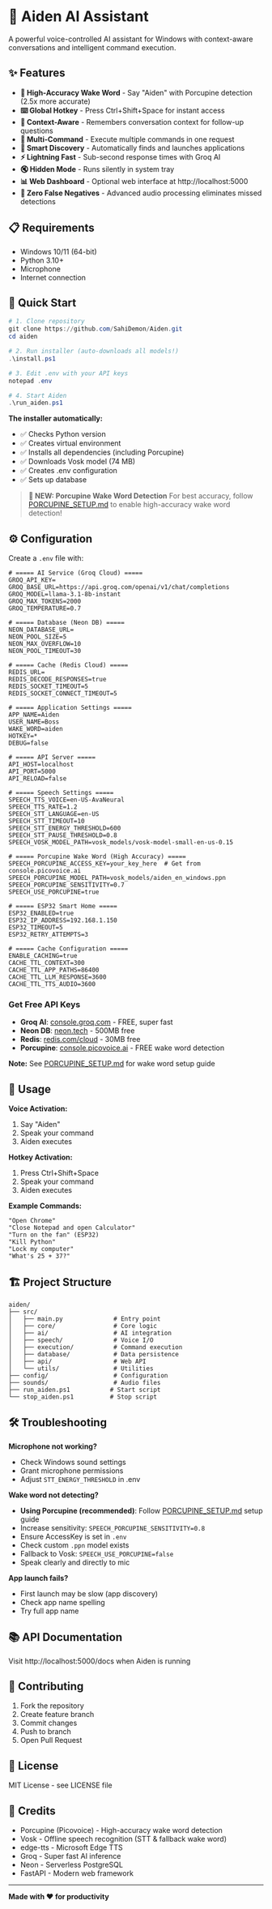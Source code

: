 # 🤖 Aiden AI Assistant

A powerful voice-controlled AI assistant for Windows with context-aware conversations and intelligent command execution.

## ✨ Features

- **🎤 High-Accuracy Wake Word** - Say "Aiden" with Porcupine detection (2.5x more accurate)
- **⌨️ Global Hotkey** - Press Ctrl+Shift+Space for instant access
- **💬 Context-Aware** - Remembers conversation context for follow-up questions
- **🚀 Multi-Command** - Execute multiple commands in one request
- **🧠 Smart Discovery** - Automatically finds and launches applications
- **⚡ Lightning Fast** - Sub-second response times with Groq AI
- **🔇 Hidden Mode** - Runs silently in system tray
- **📊 Web Dashboard** - Optional web interface at http://localhost:5000
- **🎯 Zero False Negatives** - Advanced audio processing eliminates missed detections

## 📋 Requirements

- Windows 10/11 (64-bit)
- Python 3.10+
- Microphone
- Internet connection

## 🔧 Quick Start

```powershell
# 1. Clone repository
git clone https://github.com/SahiDemon/Aiden.git
cd aiden

# 2. Run installer (auto-downloads all models!)
.\install.ps1

# 3. Edit .env with your API keys
notepad .env

# 4. Start Aiden
.\run_aiden.ps1
```

**The installer automatically:**
- ✅ Checks Python version
- ✅ Creates virtual environment
- ✅ Installs all dependencies (including Porcupine)
- ✅ Downloads Vosk model (74 MB)
- ✅ Creates .env configuration
- ✅ Sets up database

> **🎯 NEW: Porcupine Wake Word Detection**
> For best accuracy, follow [PORCUPINE_SETUP.md](PORCUPINE_SETUP.md) to enable high-accuracy wake word detection!

## ⚙️ Configuration

Create a `.env` file with:

```env
# ===== AI Service (Groq Cloud) =====
GROQ_API_KEY=
GROQ_BASE_URL=https://api.groq.com/openai/v1/chat/completions
GROQ_MODEL=llama-3.1-8b-instant
GROQ_MAX_TOKENS=2000
GROQ_TEMPERATURE=0.7

# ===== Database (Neon DB) =====
NEON_DATABASE_URL=
NEON_POOL_SIZE=5
NEON_MAX_OVERFLOW=10
NEON_POOL_TIMEOUT=30

# ===== Cache (Redis Cloud) =====
REDIS_URL=
REDIS_DECODE_RESPONSES=true
REDIS_SOCKET_TIMEOUT=5
REDIS_SOCKET_CONNECT_TIMEOUT=5

# ===== Application Settings =====
APP_NAME=Aiden
USER_NAME=Boss
WAKE_WORD=aiden
HOTKEY=*
DEBUG=false

# ===== API Server =====
API_HOST=localhost
API_PORT=5000
API_RELOAD=false

# ===== Speech Settings =====
SPEECH_TTS_VOICE=en-US-AvaNeural
SPEECH_TTS_RATE=1.2
SPEECH_STT_LANGUAGE=en-US
SPEECH_STT_TIMEOUT=10
SPEECH_STT_ENERGY_THRESHOLD=600
SPEECH_STT_PAUSE_THRESHOLD=0.8
SPEECH_VOSK_MODEL_PATH=vosk_models/vosk-model-small-en-us-0.15

# ===== Porcupine Wake Word (High Accuracy) =====
SPEECH_PORCUPINE_ACCESS_KEY=your_key_here  # Get from console.picovoice.ai
SPEECH_PORCUPINE_MODEL_PATH=vosk_models/aiden_en_windows.ppn
SPEECH_PORCUPINE_SENSITIVITY=0.7
SPEECH_USE_PORCUPINE=true

# ===== ESP32 Smart Home =====
ESP32_ENABLED=true
ESP32_IP_ADDRESS=192.168.1.150
ESP32_TIMEOUT=5
ESP32_RETRY_ATTEMPTS=3

# ===== Cache Configuration =====
ENABLE_CACHING=true
CACHE_TTL_CONTEXT=300
CACHE_TTL_APP_PATHS=86400
CACHE_TTL_LLM_RESPONSE=3600
CACHE_TTL_TTS_AUDIO=3600

```

### Get Free API Keys

- **Groq AI**: [console.groq.com](https://console.groq.com) - FREE, super fast
- **Neon DB**: [neon.tech](https://neon.tech) - 500MB free
- **Redis**: [redis.com/cloud](https://redis.com/try-free) - 30MB free
- **Porcupine**: [console.picovoice.ai](https://console.picovoice.ai) - FREE wake word detection

**Note:** See [PORCUPINE_SETUP.md](PORCUPINE_SETUP.md) for wake word setup guide

## 🎯 Usage

**Voice Activation:**
1. Say "Aiden"
2. Speak your command
3. Aiden executes

**Hotkey Activation:**
1. Press Ctrl+Shift+Space
2. Speak your command
3. Aiden executes

**Example Commands:**
```
"Open Chrome"
"Close Notepad and open Calculator"
"Turn on the fan" (ESP32)
"Kill Python"
"Lock my computer"
"What's 25 + 37?"
```

## 🏗️ Project Structure

```
aiden/
├── src/
│   ├── main.py              # Entry point
│   ├── core/                # Core logic
│   ├── ai/                  # AI integration
│   ├── speech/              # Voice I/O
│   ├── execution/           # Command execution
│   ├── database/            # Data persistence
│   ├── api/                 # Web API
│   └── utils/               # Utilities
├── config/                  # Configuration
├── sounds/                  # Audio files
├── run_aiden.ps1           # Start script
└── stop_aiden.ps1          # Stop script
```

## 🛠️ Troubleshooting

**Microphone not working?**
- Check Windows sound settings
- Grant microphone permissions
- Adjust `STT_ENERGY_THRESHOLD` in .env

**Wake word not detecting?**
- **Using Porcupine (recommended)**: Follow [PORCUPINE_SETUP.md](PORCUPINE_SETUP.md) setup guide
- Increase sensitivity: `SPEECH_PORCUPINE_SENSITIVITY=0.8`
- Ensure AccessKey is set in `.env`
- Check custom `.ppn` model exists
- Fallback to Vosk: `SPEECH_USE_PORCUPINE=false`
- Speak clearly and directly to mic

**App launch fails?**
- First launch may be slow (app discovery)
- Check app name spelling
- Try full app name

## 📚 API Documentation

Visit http://localhost:5000/docs when Aiden is running

## 🤝 Contributing

1. Fork the repository
2. Create feature branch
3. Commit changes
4. Push to branch
5. Open Pull Request

## 📄 License

MIT License - see LICENSE file

## 🙏 Credits

- Porcupine (Picovoice) - High-accuracy wake word detection
- Vosk - Offline speech recognition (STT & fallback wake word)
- edge-tts - Microsoft Edge TTS
- Groq - Super fast AI inference
- Neon - Serverless PostgreSQL
- FastAPI - Modern web framework

---

**Made with ❤️ for productivity**
